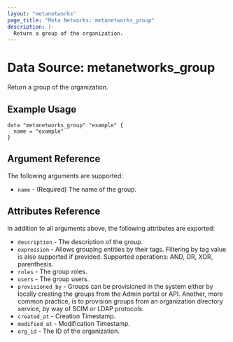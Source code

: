 ```yaml
---
layout: "metanetworks"
page_title: "Meta Networks: metanetworks_group"
description: |-
  Return a group of the organization.
---
```


# Data Source: metanetworks_group

Return a group of the organization.

## Example Usage

```hcl
data "metanetworks_group" "example" {
  name = "example"
}
```

## Argument Reference

The following arguments are supported:

* `name` - (Required) The name of the group.

## Attributes Reference

In addition to all arguments above, the following attributes are exported:

* `description` - The description of the group.
* `expression` - Allows grouping entities by their tags. Filtering by tag value is also supported if provided. Supported operations: AND, OR, XOR, parenthesis.
* `roles` - The group roles.
* `users` - The group users.
* `provisioned_by` - Groups can be provisioned in the system either by locally creating the groups from the Admin portal or API. Another, more common practice, is to provision groups from an organization directory service, by way of SCIM or LDAP protocols.
* `created_at` - Creation Timestamp.
* `modified_at` - Modification Timestamp.
* `org_id` - The ID of the organization.
